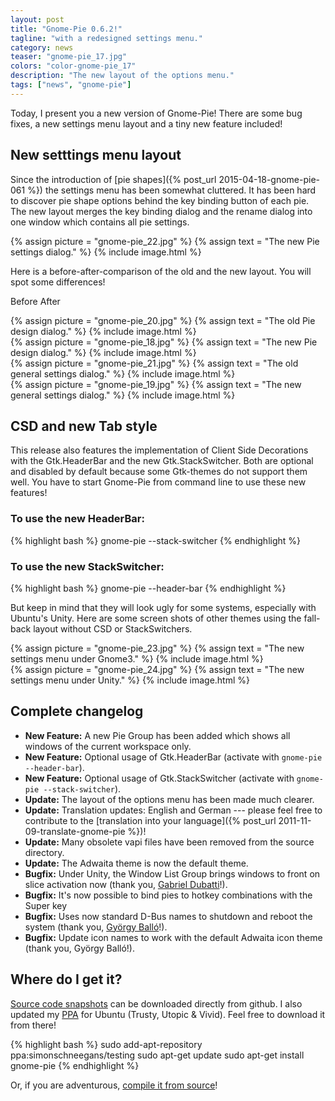 ```yaml
---
layout: post
title: "Gnome-Pie 0.6.2!"
tagline: "with a redesigned settings menu."
category: news
teaser: "gnome-pie_17.jpg"
colors: "color-gnome-pie_17"
description: "The new layout of the options menu."
tags: ["news", "gnome-pie"]
---
```


Today, I present you a new version of Gnome-Pie! There are some bug fixes, a new settings menu layout and a tiny new feature included!

<!--more-->

## New setttings menu layout

Since the introduction of [pie shapes]({% post_url 2015-04-18-gnome-pie-061 %}) the settings menu has been somewhat cluttered. It has been hard to discover pie shape options behind the key binding button of each pie. The new layout merges the key binding dialog and the rename dialog into one window which contains all pie settings.

{% assign picture = "gnome-pie_22.jpg" %}
{% assign text = "The new Pie settings dialog." %}
{% include image.html %}

Here is a before-after-comparison of the old and the new layout. You will spot some differences!

Before <span class="pull-right">After</span>

<div class="row">
    <div class="col s6">
        {% assign picture = "gnome-pie_20.jpg" %}
        {% assign text = "The old Pie design dialog." %}
        {% include image.html %}
    </div>
    <div class="col s6">
        {% assign picture = "gnome-pie_18.jpg" %}
        {% assign text = "The new Pie design dialog." %}
        {% include image.html %}
    </div>
</div>

<div class="row">
    <div class="col s6">
        {% assign picture = "gnome-pie_21.jpg" %}
        {% assign text = "The old general settings dialog." %}
        {% include image.html %}
    </div>
    <div class="col s6">
        {% assign picture = "gnome-pie_19.jpg" %}
        {% assign text = "The new general settings dialog." %}
        {% include image.html %}
    </div>
</div>

## CSD and new Tab style

This release also features the implementation of Client Side Decorations with the Gtk.HeaderBar and the new Gtk.StackSwitcher. Both are optional and disabled by default because some Gtk-themes do not support them well. You have to start Gnome-Pie from command line to use these new features!

### To use the new HeaderBar:
<p></p>
{% highlight bash %}
gnome-pie --stack-switcher
{% endhighlight %}

### To use the new StackSwitcher:
<p></p>
{% highlight bash %}
gnome-pie --header-bar
{% endhighlight %}

But keep in mind that they will look ugly for some systems, especially with Ubuntu's Unity. Here are some screen shots of other themes using the fall-back layout without CSD or StackSwitchers.

<div class="row">
    <div class="col s6">
        {% assign picture = "gnome-pie_23.jpg" %}
        {% assign text = "The new settings menu under Gnome3." %}
        {% include image.html %}
    </div>
    <div class="col s6">
        {% assign picture = "gnome-pie_24.jpg" %}
        {% assign text = "The new settings menu under Unity." %}
        {% include image.html %}
    </div>
</div>

## Complete changelog

* **New Feature:** A new Pie Group has been added which shows all windows of the current workspace only.
* **New Feature:** Optional usage of Gtk.HeaderBar (activate with `gnome-pie --header-bar`).
* **New Feature:** Optional usage of Gtk.StackSwitcher (activate with `gnome-pie --stack-switcher`).
* **Update:** The layout of the options menu has been made much clearer.
* **Update:** Translation updates: English and German --- please feel free to contribute to the [translation into your language]({% post_url 2011-11-09-translate-gnome-pie %})!
* **Update:** Many obsolete vapi files have been removed from the source directory.
* **Update:** The Adwaita theme is now the default theme.
* **Bugfix:** Under Unity, the Window List Group brings windows to front on slice activation now (thank you, [Gabriel Dubatti](https://github.com/gabdub)!).
* **Bugfix:** It's now possible to bind pies to hotkey combinations with the Super key
* **Bugfix:** Uses now standard D-Bus names to shutdown and reboot the system (thank you, [György Balló](https://github.com/City-busz)!).
* **Bugfix:** Update icon names to work with the default Adwaita icon theme (thank you, György Balló!).

## Where do I get it?

[Source code snapshots](https://github.com/Simmesimme/Gnome-Pie/tags) can be downloaded directly from github. I also updated my [PPA](https://launchpad.net/~simonschneegans/+archive/ubuntu/testing) for Ubuntu (Trusty, Utopic & Vivid). Feel free to download it from there!

{% highlight bash %}
sudo add-apt-repository ppa:simonschneegans/testing
sudo apt-get update
sudo apt-get install gnome-pie
{% endhighlight %}

Or, if you are adventurous, [compile it from source](/gnome-pie.html#toc5)!
